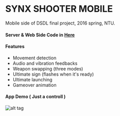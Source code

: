 # SYNX SHOOTER MOBILE
Mobile side of DSDL final project, 2016 spring, NTU.

#### Server & Web Side Code in <a href="https://github.com/TEMU3000/DSDL">Here</a>

#### Features
- Movement detection  
- Audio and vibration feedbacks
- Weapon swapping (three modes)
- Ultimate sign (flashes when it's ready)
- Ultimate launching
- Gameover animation

#### App Demo ( Just a controll )
![alt tag](https://github.com/TEMU3000/DSDL_Android/blob/master/flow.gif)
